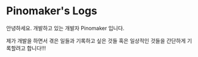 # Pinomaker's Logs

안녕하세요. 개발하고 있는 개발자 Pinomaker 입니다.

제가 개발을 하면서 겪은 일들과 기록하고 싶은 것들 혹은 일상적인 것들을 간단하게 기록할려고 합니다!!!
